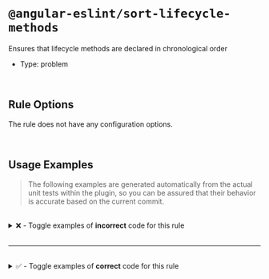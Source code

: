 <!--

  DO NOT EDIT.

  This markdown file was autogenerated using a mixture of the following files as the source of truth for its data:
  - ../../src/rules/sort-lifecycle-methods.ts
  - ../../tests/rules/sort-lifecycle-methods/cases.ts

  In order to update this file, it is therefore those files which need to be updated, as well as potentially the generator script:
  - ../../../../tools/scripts/generate-rule-docs.ts

-->

<br>

# `@angular-eslint/sort-lifecycle-methods`

Ensures that lifecycle methods are declared in chronological order

- Type: problem

<br>

## Rule Options

The rule does not have any configuration options.

<br>

## Usage Examples

> The following examples are generated automatically from the actual unit tests within the plugin, so you can be assured that their behavior is accurate based on the current commit.

<br>

<details>
<summary>❌ - Toggle examples of <strong>incorrect</strong> code for this rule</summary>

<br>

#### Default Config

```json
{
  "rules": {
    "@angular-eslint/sort-lifecycle-methods": [
      "error"
    ]
  }
}
```

<br>

#### ❌ Invalid Code

```ts
@Component()
class Test {
  ngOnInit(): void {}
  ngOnChanges(): void {}
  ~~~~~~~~~~~
  ngDoCheck(): void {}
  ngAfterContentInit(): void {}
  ngAfterContentChecked(): void {}
  ngAfterViewInit(): void {}
  ngAfterViewChecked(): void {}
  ngOnDestroy(): void {}
  doSomething(): void {}
}
```

<br>

---

<br>

#### Default Config

```json
{
  "rules": {
    "@angular-eslint/sort-lifecycle-methods": [
      "error"
    ]
  }
}
```

<br>

#### ❌ Invalid Code

```ts
@Component()
class Test {
  ngOnChanges(): void {}
  ngOnInit(): void {}
  ngAfterContentInit(): void {}
  ngAfterContentChecked(): void {}
  ngOnDestroy(): void {}
  ngAfterViewChecked(): void {}
  ~~~~~~~~~~~~~~~~~~
  doSomething(): void {}
}
```

<br>

---

<br>

#### Default Config

```json
{
  "rules": {
    "@angular-eslint/sort-lifecycle-methods": [
      "error"
    ]
  }
}
```

<br>

#### ❌ Invalid Code

```ts
@Component()
class Test {
  ngDoCheck(): void {}
  ngAfterContentInit(): void {}
  ngOnDestroy(): void {}
  ngAfterContentChecked(): void {}
  ~~~~~~~~~~~~~~~~~~~~~
  ngAfterViewChecked(): void {}
  doSomething(): void {}
  doSomethingElse(): void {}
}
```

<br>

---

<br>

#### Default Config

```json
{
  "rules": {
    "@angular-eslint/sort-lifecycle-methods": [
      "error"
    ]
  }
}
```

<br>

#### ❌ Invalid Code

```ts
@Component()
class Test {
  ngOnInit(): void {}
  ngOnChanges(): void {}
  ~~~~~~~~~~~
 }
```

<br>

---

<br>

#### Default Config

```json
{
  "rules": {
    "@angular-eslint/sort-lifecycle-methods": [
      "error"
    ]
  }
}
```

<br>

#### ❌ Invalid Code

```ts
@Component()
class Test {
  doSomething(): void {}
  ~~~~~~~~~~~
  ngOnInit(): void {}
 }
```

<br>

---

<br>

#### Default Config

```json
{
  "rules": {
    "@angular-eslint/sort-lifecycle-methods": [
      "error"
    ]
  }
}
```

<br>

#### ❌ Invalid Code

```ts
@Component()
class Test {
  ngOnChanges(): void {}
  ngOnInit(): void {}
  doSomething(): void {}
  ~~~~~~~~~~~
  ngDoCheck(): void {}
  ngAfterContentInit(): void {}
  ngAfterContentChecked(): void {}
  ngAfterViewInit(): void {}
  ngAfterViewChecked(): void {}
  ngOnDestroy(): void {}
  doSomethingElse(): void {}
}
```

</details>

<br>

---

<br>

<details>
<summary>✅ - Toggle examples of <strong>correct</strong> code for this rule</summary>

<br>

#### Default Config

```json
{
  "rules": {
    "@angular-eslint/sort-lifecycle-methods": [
      "error"
    ]
  }
}
```

<br>

#### ✅ Valid Code

```ts
@Component()
class Test {
  ngOnChanges(): void {}
  ngOnInit(): void {}
  ngDoCheck(): void {}
  ngAfterContentInit(): void {}
  ngAfterContentChecked(): void {}
  ngAfterViewInit(): void {}
  ngAfterViewChecked(): void {}
  ngOnDestroy(): void {}
  doSomething(): void {}
}

@Component()
class Test {
  ngOnChanges(): void {}
  ngOnInit(): void {}
  ngAfterContentInit(): void {}
  ngAfterContentChecked(): void {}
  ngAfterViewChecked(): void {}
  ngOnDestroy(): void {}
}

@Component()
class Test {
  ngDoCheck(): void {}
  ngAfterContentInit(): void {}
  ngAfterContentChecked(): void {}
  ngAfterViewChecked(): void {}
  doSomething(): void {}
  doSomethingElse(): void {}
  doSomethingElseAgain(): void {}
}

@Component()
class Test {
  ngOnInit(): void {}
}

@Component()
class Test {
}
```

</details>

<br>
